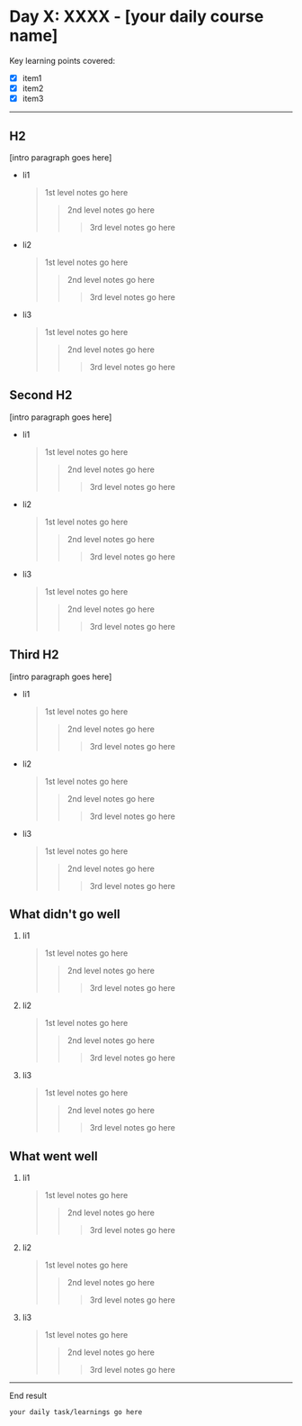 # Day X: XXXX - [your daily course name]

Key learning points covered:   
- [x] item1   
- [x] item2
- [x] item3

---

## H2   
[intro paragraph goes here]
- li1
  > 1st level notes go here
  > > 2nd level notes go here
  > > > 3rd level notes go here
- li2
  > 1st level notes go here
  > > 2nd level notes go here
  > > > 3rd level notes go here
- li3
  > 1st level notes go here
  > > 2nd level notes go here
  > > > 3rd level notes go here
  
## Second H2   
[intro paragraph goes here]
- li1
  > 1st level notes go here
  > > 2nd level notes go here
  > > > 3rd level notes go here
- li2
  > 1st level notes go here
  > > 2nd level notes go here
  > > > 3rd level notes go here
- li3
  > 1st level notes go here
  > > 2nd level notes go here
  > > > 3rd level notes go here
## Third H2   
[intro paragraph goes here]
- li1
  > 1st level notes go here
  > > 2nd level notes go here
  > > > 3rd level notes go here
- li2
  > 1st level notes go here
  > > 2nd level notes go here
  > > > 3rd level notes go here
- li3
  > 1st level notes go here
  > > 2nd level notes go here
  > > > 3rd level notes go here
## What didn't go well
1. li1
      > 1st level notes go here
      > > 2nd level notes go here
      > > > 3rd level notes go here
  
2. li2
      > 1st level notes go here
      > > 2nd level notes go here
      > > > 3rd level notes go here
3. li3
      > 1st level notes go here
      > > 2nd level notes go here
      > > > 3rd level notes go here
## What went well
1. li1
      > 1st level notes go here
      > > 2nd level notes go here
      > > > 3rd level notes go here
2. li2
      > 1st level notes go here
      > > 2nd level notes go here
      > > > 3rd level notes go here
3. li3
      > 1st level notes go here
      > > 2nd level notes go here
      > > > 3rd level notes go here
----

End result
```
your daily task/learnings go here
```
